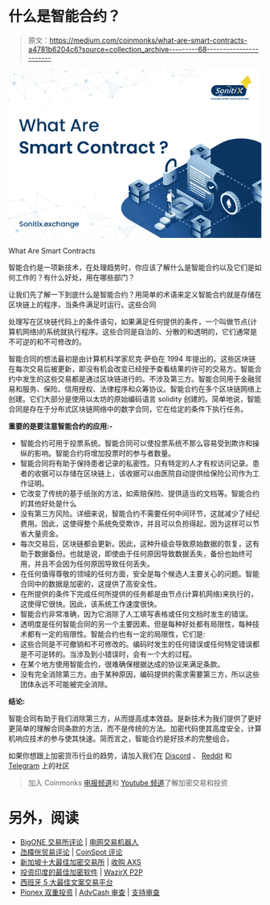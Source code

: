 # 什么是智能合约？

> 原文：<https://medium.com/coinmonks/what-are-smart-contracts-a4781b6204c6?source=collection_archive---------68----------------------->

![](img/ae87540e632573145314e1b55ecda076.png)

What Are Smart Contracts

智能合约是一项新技术，在处理趋势时，你应该了解什么是智能合约以及它们是如何工作的？有什么好处，用在哪些部门？

让我们先了解一下到底什么是智能合约？用简单的术语来定义智能合约就是存储在区块链上的程序，当条件满足时运行。这些合同

处理写在区块链代码上的条件语句，如果满足任何提供的条件，一个叫做节点(计算机网络)的系统就执行程序。这些合同是自治的、分散的和透明的，它们通常是不可逆的和不可修改的。

智能合同的想法最初是由计算机科学家尼克·萨伯在 1994 年提出的。这些区块链在每次交易后被更新，即没有机会改变已经授予查看结果的许可的交易方。智能合约中发生的这些交易都是通过区块链进行的。不涉及第三方。智能合同用于金融贸易和服务、保险、信用授权、法律程序和众筹协议。智能合约在多个区块链网络上创建。它们大部分是使用以太坊的原始编码语言 solidity 创建的。简单地说，智能合同是存在于分布式区块链网络中的数字合同，它在给定的条件下执行任务。

**重要的是要注意智能合约的应用:-**

*   智能合约可用于投票系统。智能合同可以使投票系统不那么容易受到欺诈和操纵的影响。智能合约将增加投票时的参与者数量。
*   智能合同将有助于保持患者记录的私密性。只有特定的人才有权访问记录。患者的收据可以存储在区块链上，该收据可以由医院自动提供给保险公司作为工作证明。
*   它改变了传统的基于纸张的方法，如索赔保险、提供适当的文档等。智能合约的其他好处是什么
*   没有第三方风险。详细来说，智能合约不需要任何中间环节，这就减少了经纪费用。因此，这使得整个系统免受欺诈，并且可以负担得起，因为这样可以节省大量资金。
*   每次交易后，区块链都会更新。因此，这种升级会导致原始数据的恢复，这有助于数据备份。也就是说，即使由于任何原因导致数据丢失，备份也始终可用，并且不会因为任何原因导致任何丢失。
*   在任何值得尊敬的领域的任何方面，安全是每个候选人主要关心的问题。智能合同中的数据是加密的，这提供了高安全性。
*   在所提供的条件下完成任何所提供的任务都是由节点(计算机网络)来执行的，这使得它很快。因此，该系统工作速度很快。
*   智能合约非常准确，因为它消除了人工填写表格或任何文档时发生的错误。
*   透明度是任何智能合同的另一个主要因素。但是每种好处都有局限性，每种技术都有一定的局限性。智能合约也有一定的局限性，它们是:
*   这些合同是不可撤销和不可修改的。编码时发生的任何错误或任何特定错误都是不可逆转的。当涉及到小错误时，会有一个大的过程。
*   在某个地方使用智能合约，很难确保根据达成的协议来满足条款。
*   没有完全消除第三方。由于某种原因，编码提供的需求需要第三方，所以这些团体永远不可能被完全消除。

**结论:**

智能合同有助于我们消除第三方，从而提高成本效益。是新技术为我们提供了更好更简单的理解合同条款的方法，而不是传统的方法。加密代码使其高度安全，计算机响应技术的参与使其快速。简而言之，智能合约是好技术的完整组合。

如果你想跟上加密货币行业的趋势，请加入我们在 [Discord](https://discord.gg/FStQ26T89J) 、 [Reddit](https://www.reddit.com/user/Sonitixexchange) 和 [Telegram](https://t.me/+JgmgBJTzvaA0NDBl) 上的社区

> 加入 Coinmonks [电报频道](https://t.me/coincodecap)和 [Youtube 频道](https://www.youtube.com/c/coinmonks/videos)了解加密交易和投资

# 另外，阅读

*   [BigONE 交易所评论](/coinmonks/bigone-exchange-review-64705d85a1d4) | [电网交易机器人](https://coincodecap.com/grid-trading)
*   [氹欞侊贸易评论](https://coincodecap.com/anny-trade-review) | [CoinSpot 评论](https://coincodecap.com/coinspot-review)
*   [新加坡十大最佳加密交易所](https://coincodecap.com/crypto-exchange-in-singapore) | [收购 AXS](https://coincodecap.com/buy-axs-token)
*   [投资印度的最佳加密软件](https://coincodecap.com/best-crypto-to-invest-in-india-in-2021) | [WazirX P2P](https://coincodecap.com/wazirx-p2p)
*   [西班牙 5 大最佳文案交易平台](https://coincodecap.com/copy-trading-spain)
*   [Pionex 双重投资](https://coincodecap.com/pionex-dual-investment) | [AdvCash 审查](https://coincodecap.com/advcash-review) | [支持审查](https://coincodecap.com/uphold-review)